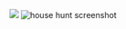 ![](https://david-dm.org/emarkchrome/house-hunt.svg)
![house hunt screenshot](https://i.imgur.com/3r6ThUe.png)
